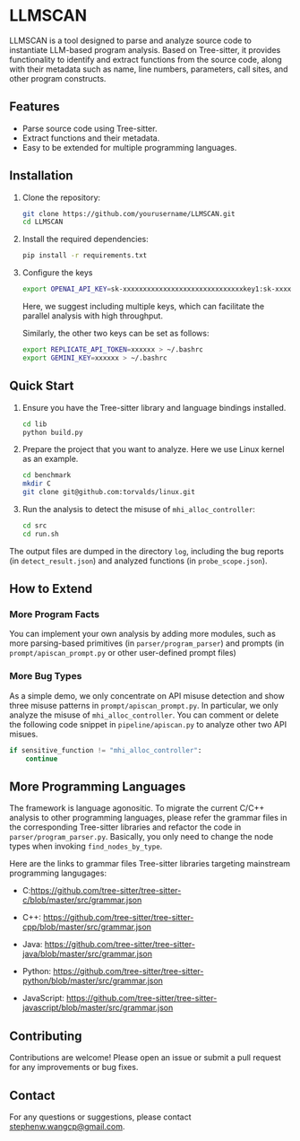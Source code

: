 # LLMSCAN

LLMSCAN is a tool designed to parse and analyze source code to instantiate LLM-based program analysis. Based on Tree-sitter, it provides functionality to identify and extract functions from the source code, along with their metadata such as name, line numbers, parameters, call sites, and other program constructs.

## Features

- Parse source code using Tree-sitter.
- Extract functions and their metadata.
- Easy to be extended for multiple programming languages.

## Installation

1. Clone the repository:
    ```sh
    git clone https://github.com/yourusername/LLMSCAN.git
    cd LLMSCAN
    ```

2. Install the required dependencies:
    ```sh
    pip install -r requirements.txt
    ```

3. Configure the keys
    ```sh
    export OPENAI_API_KEY=sk-xxxxxxxxxxxxxxxxxxxxxxxxxxxxxxkey1:sk-xxxxxxxxxxxxxxxxxxxxxxxxxxxxxxkey2:sk-xxxxxxxxxxxxxxxxxxxxxxxxxxxxxxkey3:sk-xxxxxxxxxxxxxxxxxxxxxxxxxxxxxxkey4 > ~/.bashrc
    ```
    Here, we suggest including multiple keys, which can facilitate the parallel analysis with high throughput.

    Similarly, the other two keys can be set as follows:

    ```sh
    export REPLICATE_API_TOKEN=xxxxxx > ~/.bashrc
    export GEMINI_KEY=xxxxxx > ~/.bashrc
    ```

## Quick Start

1. Ensure you have the Tree-sitter library and language bindings installed.
    ```sh
    cd lib
    python build.py
    ```

2. Prepare the project that you want to analyze. Here we use Linux kernel as an example.

    ```sh
    cd benchmark
    mkdir C
    git clone git@github.com:torvalds/linux.git
    ```

3. Run the analysis to detect the misuse of `mhi_alloc_controller`:
    ```sh
    cd src
    cd run.sh
    ```

The output files are dumped in the directory `log`, including the bug reports (in `detect_result.json`) and analyzed functions (in `probe_scope.json`).

## How to Extend

### More Program Facts

You can implement your own analysis by adding more modules, such as more parsing-based primitives (in `parser/program_parser`) and prompts (in `prompt/apiscan_prompt.py` or other user-defined prompt files)

### More Bug Types

As a simple demo, we only concentrate on API misuse detection and show three misuse patterns in `prompt/apiscan_prompt.py`. In particular, we only analyze the misuse of `mhi_alloc_controller`. You can comment or delete the following code snippet in `pipeline/apiscan.py` to analyze other two API misues.

```python
if sensitive_function != "mhi_alloc_controller":
    continue
```

## More Programming Languages

The framework is language agonositic. To migrate the current C/C++ analysis to other programming languages, please refer the grammar files in the corresponding Tree-sitter libraries and refactor the code in `parser/program_parser.py`. Basically, you only need to change the node types when invoking `find_nodes_by_type`.

Here are the links to grammar files Tree-sitter libraries targeting mainstream programming langugages:

- C:https://github.com/tree-sitter/tree-sitter-c/blob/master/src/grammar.json

- C++: https://github.com/tree-sitter/tree-sitter-cpp/blob/master/src/grammar.json

- Java: https://github.com/tree-sitter/tree-sitter-java/blob/master/src/grammar.json

- Python: https://github.com/tree-sitter/tree-sitter-python/blob/master/src/grammar.json

- JavaScript: https://github.com/tree-sitter/tree-sitter-javascript/blob/master/src/grammar.json


## Contributing

Contributions are welcome! Please open an issue or submit a pull request for any improvements or bug fixes.

## Contact

For any questions or suggestions, please contact [stephenw.wangcp@gmail.com](mailto:stephenw.wangcp@gmail.com).